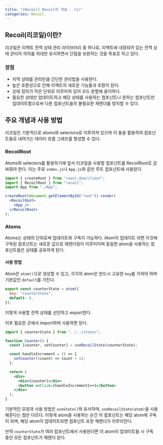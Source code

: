 ```yaml
---
title: "[Recoil] Recoil의 개념 - (1)"
categories: Recoil
---
```


## Recoil(리코일)이란?

리코일은 리액트 전역 상태 관리 라이브러리 중 하나로, 리액트에 내장되어 있는 전역 상태 관리의 의의를 최대한 유지하면서 단점을 보완하는 것을 목표로 하고 있다.

### 장점

- 지역 상태를 관리만큼 간단한 관리법을 사용한다.
- 높은 호환성으로 인해 리액트의 새로운 기능들과 호환이 된다.
- 상태 정의가 작은 단위로 이루어져 있어 코드 분할에 용이하다.
- 필요한 상태만 업데이트하고 해당 상태를 사용하는 컴포넌트나 원하는 컴포넌트만 업데이트함으로써 다른 컴포넌트들의 불필요한 재렌더를 방지할 수 있다.

## 주요 개념과 사용 방법

리코일은 기본적으로 atoms와 selectors로 이루어져 있으며 이 둘을 활용하여 컴포넌트들로 내려가는 데이터 흐름 그래프를 형성할 수 있다.

### RecoilRoot

Atoms와 selectors를 활용하기에 앞서 리코일을 사용할 컴포넌트를 RecoilRoot로 감싸줘야 한다. 이는 주로 `index.js`나 `App.js`와 같은 루트 컴포넌트에 사용된다.

```jsx
import { createRoot } from "react-dom/client";
import { RecoilRoot } from "recoil";
import App from "./App";

createRoot(document.getElementById("root")).render(
  <RecoilRoot>
    <App />
  </RecoilRoot>
);
```

### Atoms

Atoms는 상태의 단위로써 업데이트와 구독이 가능하다. Atom이 업데이트 되면 이것에 구독된 컴포넌트는 새로운 값으로 재렌더링이 이루어지며 동일한 atom을 사용하는 컴포넌트들은 상태를 공유하게 된다.

#### 사용 방법

Atom은 `atom()`으로 생성할 수 있고, 각각의 atom은 반드시 고유한 `key`를 가져야 하며 기본값인 `default`를 가진다.

```jsx
export const counterState = atom({
  key: "counterState",
  default: 0,
});
```

이렇게 사용할 전역 상태를 선언하고 export한다.

이후 필요한 곳에서 import하여 사용하면 된다.

```jsx
import { counterState } from "../../states";

function Counter() {
  const [counter, setCounter] = useRecoilState(counterState);

  const handleIncrement = () => {
    setCounter((count) => count + 1);
  };

  return (
    <div>
      <div>{counter}</div>
      <button onClick={handleIncrement}>+1</button>
    </div>
  );
}
```

기본적인 모양과 사용 방법은 `useState()`와 유사하며, `useRecoilState(atom)`을 사용해준다는 점만 다르다. 이렇게 atom을 사용하는 순간 이 컴포넌트는 해당 atom에 구독이 되며, 해당 atom이 업데이트되면 컴포넌트 또한 재렌더가 이루어진다.

만약 `counterState`가 여러 컴포넌트에서 사용된다면 이 atom이 업데이트될 시 구독 중인 모든 컴포넌트가 재렌더 된다.
